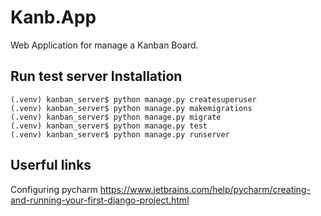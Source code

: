 # Kanb.App
Web Application for manage a Kanban Board.

## Run test server Installation
```
(.venv) kanban_server$ python manage.py createsuperuser   
(.venv) kanban_server$ python manage.py makemigrations 
(.venv) kanban_server$ python manage.py migrate 
(.venv) kanban_server$ python manage.py test 
(.venv) kanban_server$ python manage.py runserver   
```

## Userful links
Configuring pycharm
https://www.jetbrains.com/help/pycharm/creating-and-running-your-first-django-project.html